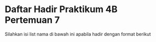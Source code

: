 # Daftar Hadir Praktikum 4B Pertemuan 7
Silahkan isi list nama di bawah ini apabila hadir dengan format berikut
